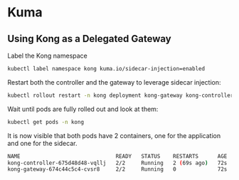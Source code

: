# Kuma

## Using Kong as a Delegated Gateway
Label the Kong namespace 
```bash
kubectl label namespace kong kuma.io/sidecar-injection=enabled
```
Restart both the controller and the gateway to leverage sidecar injection:
```bash
kubectl rollout restart -n kong deployment kong-gateway kong-controller
```
Wait until pods are fully rolled out and look at them:
```bash
kubectl get pods -n kong
```
It is now visible that both pods have 2 containers, one for the application and one for the sidecar.
```bash
NAME                              READY   STATUS    RESTARTS      AGE
kong-controller-675d48d48-vqllj   2/2     Running   2 (69s ago)   72s
kong-gateway-674c44c5c4-cvsr8     2/2     Running   0             72s
```